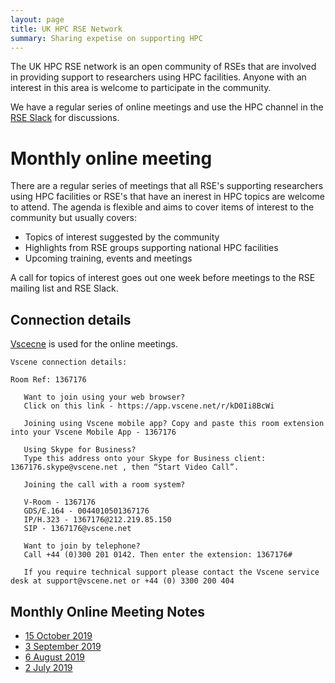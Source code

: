 ```yaml
---
layout: page
title: UK HPC RSE Network
summary: Sharing expetise on supporting HPC
---
```


The UK HPC RSE network is an open community of RSEs that are involved in providing support to researchers
using HPC facilities. Anyone with an interest in this area is welcome to participate in the community.

We have a regular series of online meetings and use the HPC channel in the
[RSE Slack](https://join.slack.com/t/ukrse/signup) for discussions.

# Monthly online meeting

There are a regular series of meetings that all RSE's supporting researchers using HPC facilities or RSE's
that have an inerest in HPC topics are welcome to attend. The agenda is flexible and aims to cover items
of interest to the community but usually covers:

   - Topics  of interest suggested by the community
   - Highlights from RSE groups supporting national HPC facilities
   - Upcoming training, events and meetings

A call for topics of interest goes out one week before meetings to the RSE mailing list and RSE Slack.

## Connection details

[Vscecne](https://app.vscene.net) is used for the online meetings.

```
Vscene connection details:

Room Ref: 1367176

   Want to join using your web browser?
   Click on this link - https://app.vscene.net/r/kD0Ii8BcWi

   Joining using Vscene mobile app? Copy and paste this room extension into your Vscene Mobile App - 1367176

   Using Skype for Business?
   Type this address onto your Skype for Business client: 1367176.skype@vscene.net , then “Start Video Call”.

   Joining the call with a room system?

   V-Room - 1367176
   GDS/E.164 - 0044010501367176
   IP/H.323 - 1367176@212.219.85.150
   SIP - 1367176@vscene.net

   Want to join by telephone?
   Call +44 (0)300 201 0142. Then enter the extension: 1367176#

   If you require technical support please contact the Vscene service desk at support@vscene.net or +44 (0) 3300 200 404 
```

## Monthly Online Meeting Notes

   - [15 October 2019](2019-10-15_HPCRSEMeetingNotes.html)
   - [3 September 2019](2019-09-03_HPCRSEMeetingNotes.html)
   - [6 August 2019](2019-08-06_HPCRSEMeetingNotes.html)
   - [2 July 2019](2019-07-02_HPCRSEMeetingNotes.html)
